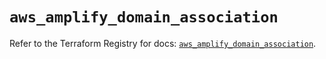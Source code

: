 # `aws_amplify_domain_association`

Refer to the Terraform Registry for docs: [`aws_amplify_domain_association`](https://registry.terraform.io/providers/hashicorp/aws/4.54.0/docs/resources/amplify_domain_association).
